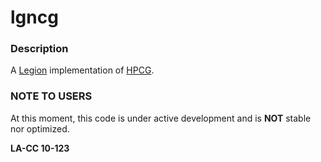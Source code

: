 lgncg
=====

### Description

A [Legion](http://legion.stanford.edu/) implementation of
[HPCG](https://software.sandia.gov/hpcg/).

### NOTE TO USERS

At this moment, this code is under active development and is **NOT** stable nor
optimized.

**LA-CC 10-123**
